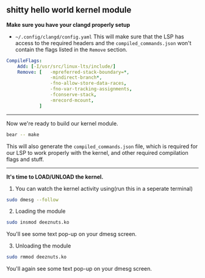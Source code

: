 ## shitty hello world kernel module

**Make sure you have your clangd properly setup**
- `~/.config/clangd/config.yaml`
This will make sure that the LSP has access to the required headers and the `compiled_commands.json` won't contain the flags listed in the `Remove` section.
```yaml
CompileFlags:
    Add: [-I/usr/src/linux-lts/include/]
    Remove: [   -mpreferred-stack-boundary=*,
                -mindirect-branch*,
                -fno-allow-store-data-races,
                -fno-var-tracking-assignments,
                -fconserve-stack,
                -mrecord-mcount,
            ]
```

---

Now we're ready to build our kernel module.

```bash
bear -- make
```
This will also generate the `compiled_commands.json` file, which is required for our LSP to work properly with the kernel, and other required compilation flags and stuff.

---

**It's time to LOAD/UNLOAD the kernel.**

1. You can watch the kernel activity using(run this in a seperate terminal)
```bash
sudo dmesg --follow
```
2. Loading the module
```bash
sudo insmod deeznuts.ko
```
You'll see some text pop-up on your dmesg screen.

3. Unloading the module
```bash
sudo rmmod deeznuts.ko
```
You'll again see some text pop-up on your dmesg screen.
